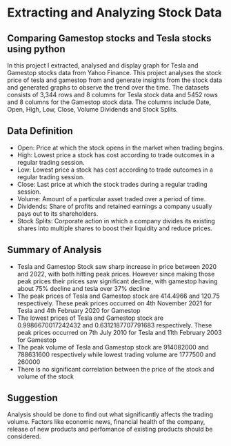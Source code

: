 # Extracting and Analyzing Stock Data
## Comparing Gamestop stocks and Tesla stocks using python

In this project I extracted, analysed and display graph for Tesla and Gamestop stocks data from Yahoo Finance. This project analyses the stock price of tesla and gamestop from and generate insights from the stock data and generated graphs to observe the trend over the time.
The datasets consists of 3,344 rows and 8 columns for Tesla stock data and 5452 rows and 8 columns for the Gamestop stock data. The columns include Date, Open, High, Low, Close, Volume	Dividends and	Stock Splits.
## Data Definition
<ul>
  <li>Open: Price at which the stock opens in the market when trading begins.</li>
  <li>High: Lowest price a stock has cost according to trade outcomes in a regular trading session.</li>
  <li>Low: Lowest price a stock has cost according to trade outcomes in a regular trading session.</li>
  <li>Close: Last price at which the stock trades during a regular trading session.</li>
  <li>Volume: Amount of a particular asset traded over a period of time.</li>
  <li>Dividends: Share of profits and retained earnings a company usually pays out to its shareholders.</li>
  <li>Stock Splits: Corporate action in which a company divides its existing shares into multiple shares to boost their liquidity and reduce prices.</li>
</ul>
  
## Summary of Analysis
<ul>
    <li>Tesla and Gamestop Stock saw sharp increase in price between 2020 and 2022, with both hitting peak prices. However since making those peak prices their prices saw significant decline, with gamestop having about 75% decline and tesla over 37% decline</li>
    <li>The peak prices of Tesla and Gamestop stock are 414.4966 and 120.75 respectively. These peak prices occurred on 4th November 2021 for Tesla and 4th February 2020 for Gamestop</li>
    <li>The lowest prices of Tesla and Gamestop stock are 0.9986670017242432 and 0.6312187707791683 respectively. These peak prices occurred on 7th July 2010 for Tesla and 11th February 2003 for Gamestop</li>
    <li>The peak volume of Tesla and Gamestop stock are 914082000 and 788631600 respectively while lowest trading volume are 1777500 and 260000 </li>   
    <li>There is no significant correlation between the price of the stock and volume of the stock</li>  
</ul>

## Suggestion
Analysis should be done to find out what significantly affects the trading volume. Factors like economic news, financial health of the company, release of new products and perfomance of existing products should be considered. 

